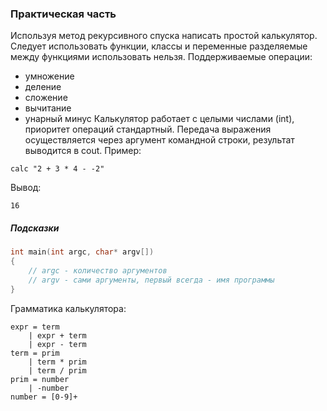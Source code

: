 ### Практическая часть
Используя метод рекурсивного спуска написать простой калькулятор. Следует использовать функции, классы и переменные разделяемые между функциями использовать нельзя. Поддерживаемые операции:
- умножение
- деление
- сложение
- вычитание
- унарный минус
Калькулятор работает с целыми числами (int), приоритет операций стандартный. Передача выражения осуществляется через аргумент командной строки, результат выводится в cout. Пример:
```
calc "2 + 3 * 4 - -2"
```
Вывод:
```
16
```
##### Подсказки
```c++
int main(int argc, char* argv[])
{
    // argc - количество аргументов
    // argv - сами аргументы, первый всегда - имя программы
}
```
Грамматика калькулятора:
```
expr = term
    | expr + term
    | expr - term
term = prim
    | term * prim
    | term / prim
prim = number
    | -number
number = [0-9]+
```